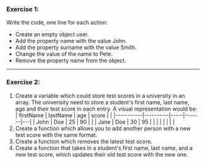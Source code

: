 ### Exercise 1:

Write the code, one line for each action:

- Create an empty object user.
- Add the property name with the value John.
- Add the property surname with the value Smith.
- Change the value of the name to Pete.
- Remove the property name from the object.

---

### Exercise 2:

1. Create a variable which could store test scores in a university in an array. The univerisity need to store a student's first name, last name, age and their test score in each entry. A visual representation would be:
   | firstName | lastName | age | score | |
   |-----------|----------|-----|-------|---|
   | John | Doe | 25 | 90 | |
   | Jane | Doe | 30 | 95 | |
   | | | | | |
2. Create a function which allows you to add another person with a new test score with the same format.
3. Create a function which removes the latest test score.
4. Create a function that takes in a student's first name, last name, and a new test score, which updates their old test score with the new one.
